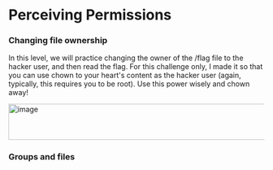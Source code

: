 # Perceiving Permissions

### Changing file ownership

In this level, we will practice changing the owner of the /flag file to the hacker user, and then read the flag. For this challenge only, I made it so that you can use chown to your heart's content as the hacker user (again, typically, this requires you to be root). Use this power wisely and chown away!

<img width="526" height="71" alt="image" src="https://github.com/user-attachments/assets/52aa0ed9-69d9-4e3c-a4e5-62b3e430cebd" />

### Groups and files

